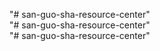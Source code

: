 "# san-guo-sha-resource-center"  
"# san-guo-sha-resource-center"  
"# san-guo-sha-resource-center" 
